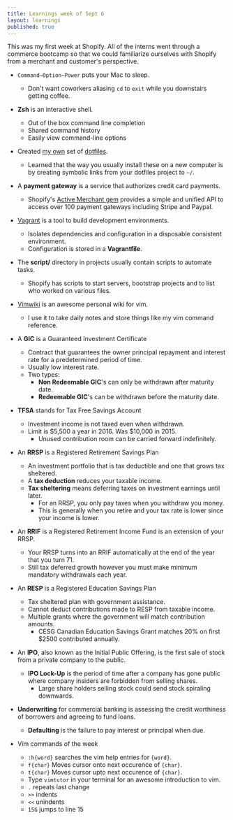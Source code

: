 ```yaml
---
title: Learnings week of Sept 6
layout: learnings
published: true
---
```

This was my first week at Shopify. All of the interns went through a commerce bootcamp so that we could familiarize ourselves with Shopify from a merchant and customer's perspective.

* `Command–Option–Power` puts your Mac to sleep.
  * Don't want coworkers aliasing `cd` to `exit` while you downstairs getting coffee.

* **Zsh** is an interactive shell.
  * Out of the box command line completion
  * Shared command history
  * Easily view command-line options

* Created [my own](https://github.com/Nosajool/dotfiles) set of [dotfiles](https://dotfiles.github.io/).
  * Learned that the way you usually install these on a new computer is by creating symbolic links from your dotfiles project to `~/`.
* A **payment gateway** is a service that authorizes credit card payments.
  * Shopify's [Active Merchant gem](https://github.com/activemerchant/active_merchant) provides a simple and unified API to access over 100 payment gateways including Stripe and Paypal.

* [Vagrant](https://www.vagrantup.com/) is a tool to build development environments.
  * Isolates dependencies and configuration in a disposable consistent environment.
  * Configuration is stored in a **Vagrantfile**.

* The **script/** directory in projects usually contain scripts to automate tasks.
  * Shopify has scripts to start servers, bootstrap projects and to list who worked on various files.

* [Vimwiki](https://github.com/vimwiki/vimwiki) is an awesome personal wiki for vim.
  * I use it to take daily notes and store things like my vim command reference.

* A **GIC** is a Guaranteed Investment Certificate
  * Contract that guarantees the owner principal repayment and interest rate for a predetermined period of time.
  * Usually low interest rate.
  * Two types:
    * **Non Redeemable GIC**'s can only be withdrawn after maturity date.
    * **Redeemable GIC**'s can be withdrawn before the maturity date.

* **TFSA** stands for Tax Free Savings Account
  * Investment income is not taxed even when withdrawn.
  * Limit is $5,500 a year in 2016. Was $10,000 in 2015.
    * Unused contribution room can be carried forward indefinitely.

* An **RRSP** is a Registered Retirement Savings Plan
  * An investment portfolio that is tax deductible and one that grows tax sheltered.
  * A **tax deduction** reduces your taxable income.
  * **Tax sheltering** means deferring taxes on investment earnings until later.
    * For an RRSP, you only pay taxes when you withdraw you money.
    * This is generally when you retire and your tax rate is lower since your income is lower.

* An **RRIF** is a Registered Retirement Income Fund is an extension of your RRSP.
  * Your RRSP turns into an RRIF automatically at the end of the year that you turn 71.
  * Still tax deferred growth however you must make minimum mandatory withdrawals each year.

* An **RESP** is a Registered Education Savings Plan
  * Tax sheltered plan with government assistance.
  * Cannot deduct contributions made to RESP from taxable income.
  * Multiple grants where the government will match contribution amounts.
    * CESG Canadian Education Savings Grant matches 20% on first $2500 contributed annually.

* An **IPO**, also known as the Initial Public Offering, is the first sale of stock from a private company to the public.
  * **IPO Lock-Up** is the period of time after a company has gone public where company insiders are forbidden from selling shares.
    * Large share holders selling stock could send stock spiraling downwards.

* **Underwriting** for commercial banking is assessing the credit worthiness of borrowers and agreeing to fund loans.
  * **Defaulting** is the failure to pay interest or principal when due.
      
* Vim commands of the week
  * `:h{word}` searches the vim help entries for `{word}`.
  * `f{char}` Moves cursor onto next occurence of `{char}`.
  * `t{char}` Moves cursor upto next occurence of `{char}`.
  * Type `vimtutor` in your terminal for an awesome introduction to vim.
  * `.` repeats last change
  * `>>` indents
  * `<<` unindents
  * `15G` jumps to line 15

